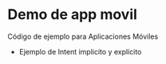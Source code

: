 # Demo de app movil
Código de ejemplo para Aplicaciones Móviles

- Ejemplo de Intent implicito y explícito
